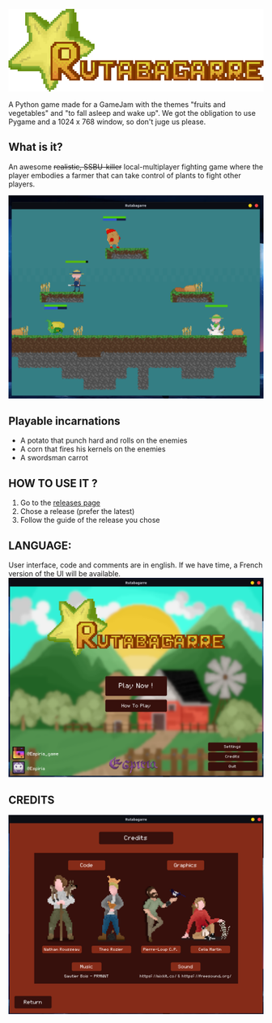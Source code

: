 ![Logo](res/readme/title.png)

A Python game made for a GameJam with the themes "fruits and vegetables" and "to fall asleep and wake up". We got the obligation to use Pygame and a 1024 x 768 window, so don't juge us please.


## What is it?
An awesome ~~realistic, SSBU-killer~~ local-multiplayer fighting game where the player embodies a farmer that can take control of plants to fight other players.

![Fight scene](res/readme/fight_scene.png)


## Playable incarnations
- A potato that punch hard and rolls on the enemies
- A corn that fires his kernels on the enemies
- A swordsman carrot 


## HOW TO USE IT ?
1. Go to the [releases page](https://github.com/mindstorm38/rutabagarre/releases)
2. Chose a release (prefer the latest)
3. Follow the guide of the release you chose


## LANGUAGE:
User interface, code and comments are in english.
If we have time, a French version of the UI will be available.
![Title screen](res/readme/title_screen.png)


## CREDITS
![Credits](res/readme/credits.png)